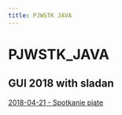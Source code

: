 ```yaml
---
title: PJWSTK JAVA
---
```


# PJWSTK_JAVA
## GUI 2018 with sladan
[2018-04-21 - Spotkanie piąte](https://github.com/Shaquu/PJWSTK_JAVA/tree/GUI_Five)
